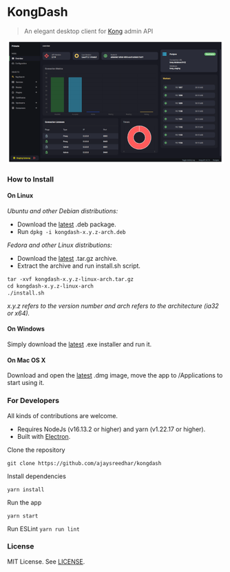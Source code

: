# KongDash

> An elegant desktop client for [Kong](https://konghq.com/kong/) admin API

[![](screenshot.png)](https://raw.githubusercontent.com/ajaysreedhar/kongdash/master/screenshot.png)

### How to Install

#### On Linux
_Ubuntu and other Debian distributions:_

- Download the [latest](https://github.com/ajaysreedhar/kongdash/releases) .deb package. 
- Run `dpkg -i kongdash-x.y.z-arch.deb`


_Fedora and other Linux distributions:_

- Download the [latest](https://github.com/ajaysreedhar/kongdash/releases) .tar.gz archive.
- Extract the archive and run install.sh script.

```shell
tar -xvf kongdash-x.y.z-linux-arch.tar.gz
cd kongdash-x.y.z-linux-arch
./install.sh
```

_x.y.z refers to the version number and arch refers to the architecture (ia32 or x64)._

#### On Windows
Simply download the [latest](https://github.com/ajaysreedhar/kongdash/releases) .exe installer and run it.

#### On Mac OS X
Download and open the [latest](https://github.com/ajaysreedhar/kongdash/releases) .dmg image, move the app to /Applications to start using it.

### For Developers
All kinds of contributions are welcome.

- Requires NodeJs (v16.13.2 or higher) and yarn (v1.22.17 or higher).
- Built with [Electron](https://www.electronjs.org/).

Clone the repository
```shell
git clone https://github.com/ajaysreedhar/kongdash
```

Install dependencies
```shell
yarn install
```

Run the app
```shell
yarn start
```

Run ESLint
```yarn run lint```

### License
MIT License. See [LICENSE](LICENSE).
